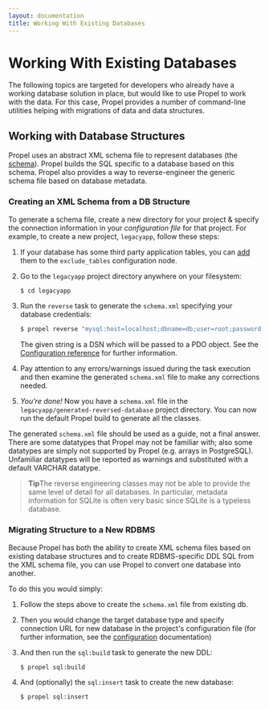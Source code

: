 ```yaml
---
layout: documentation
title: Working With Existing Databases
---
```


# Working With Existing Databases #

The following topics are targeted for developers who already have a working database solution in place, but would like to use Propel to work with the data. For this case, Propel provides a number of command-line utilities helping with migrations of data and data structures.

## Working with Database Structures ##

Propel uses an abstract XML schema file to represent databases (the [schema](/documentation/reference/schema.html)). Propel builds the SQL specific to a database based on this schema. Propel also provides a way to reverse-engineer the generic schema file based on database metadata.

### Creating an XML Schema from a DB Structure ###

To generate a schema file, create a new directory for your project & specify the connection information in your *configuration file* for that project. For example, to create a new project, `legacyapp`, follow these steps:

1. If your database has some third party application tables, you can [add](/documentation/reference/configuration-file.html#exclude-tables) them to the `exclude_tables` configuration node.

2. Go to the `legacyapp` project directory anywhere on your filesystem:

    ```bash
    $ cd legacyapp
    ```

3. Run the `reverse` task to generate the `schema.xml` specifying your database
   credentials:

    ```bash
    $ propel reverse "mysql:host=localhost;dbname=db;user=root;password=pwd"
    ```

    The given string is a DSN which will be passed to a PDO object. See the
    [Configuration reference](/documentation/reference/configuration-file.html#dsn)
    for further information.

4. Pay attention to any errors/warnings issued during the task execution and then
   examine the generated `schema.xml` file to make any corrections needed.

5. _You're done!_ Now you have a `schema.xml` file in the `legacyapp/generated-reversed-database` project
  directory. You can now run the default Propel build to generate all the classes.

The generated `schema.xml` file should be used as a guide, not a final answer. There are some datatypes that Propel may not be familiar with; also some datatypes are simply not supported by Propel (e.g. arrays in PostgreSQL). Unfamiliar datatypes will be reported as warnings and substituted with a default VARCHAR datatype.

>**Tip**The reverse engineering classes may not be able to provide the same level of detail for all databases. In particular, metadata information for SQLite is often very basic since SQLite is a typeless database.

### Migrating Structure to a New RDBMS ###

Because Propel has both the ability to create XML schema files based on existing database structures and to create RDBMS-specific DDL SQL from the XML schema file, you can use Propel to convert one database into another.

To do this you would simply:

1. Follow the steps above to create the `schema.xml` file from existing db.

2. Then you would change the target database type and specify connection URL for new
   database in the project's configuration file (for further information, see the
   [configuration](/documentation/10-configuration.html) documentation)

3. And then run the `sql:build` task to generate the new DDL:

    ```bash
    $ propel sql:build
    ```

4. And (optionally) the `sql:insert` task to create the new database:

    ```bash
    $ propel sql:insert
    ```
